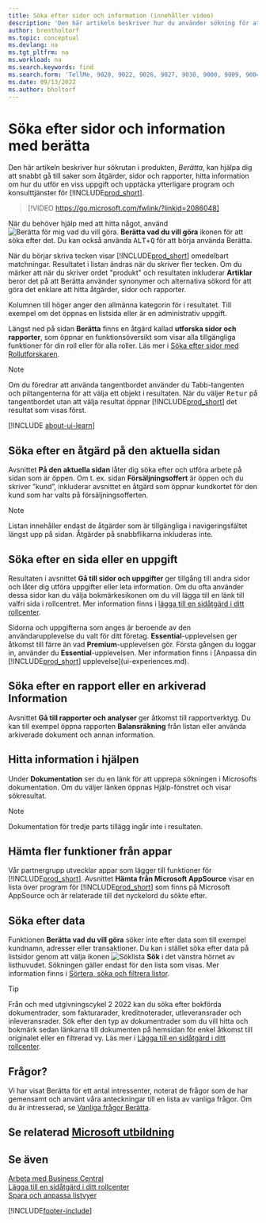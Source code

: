 ```yaml
---
title: Söka efter sidor och information (innehåller video)
description: 'Den här artikeln beskriver hur du använder sökning för att hitta åtgärder, sidor, rapporter, dokumentation och data, samt andra program och rådgivning.'
author: brentholtorf
ms.topic: conceptual
ms.devlang: na
ms.tgt_pltfrm: na
ms.workload: na
ms.search.keywords: find
ms.search.form: 'TellMe, 9020, 9022, 9026, 9027, 9030, 9000, 9009, 9004, 9005, 9024, 9006, 9007, 9010, 9016, 9017'
ms.date: 09/13/2022
ms.author: bholtorf
---
```

# <a name="finding-pages-and-information-with-tell-me"></a>Söka efter sidor och information med berätta

Den här artikeln beskriver hur sökrutan i produkten, *Berätta*, kan hjälpa dig att snabbt gå till saker som åtgärder, sidor och rapporter, hitta information om hur du utför en viss uppgift och upptäcka ytterligare program och konsulttjänster för [!INCLUDE[prod_short](includes/prod_short.md)].  


> [!VIDEO https://go.microsoft.com/fwlink/?linkid=2086048]

När du behöver hjälp med att hitta något, använd ![Berätta för mig vad du vill göra.](media/ui-search/search.png "Sök efter sida eller rapport") **Berätta vad du vill göra** ikonen för att söka efter det. Du kan också använda <kbd>ALT</kbd>+<kbd>Q</kbd> för att börja använda Berätta.

När du börjar skriva tecken visar [!INCLUDE[prod_short](includes/prod_short.md)] omedelbart matchningar. Resultatet i listan ändras när du skriver fler tecken. Om du märker att när du skriver ordet "produkt" och resultaten inkluderar **Artiklar** beror det på att Berätta använder synonymer och alternativa sökord för att göra det enklare att hitta åtgärder, sidor och rapporter.

Kolumnen till höger anger den allmänna kategorin för i resultatet. Till exempel om det öppnas en listsida eller är en administrativ uppgift.  

Längst ned på sidan **Berätta** finns en åtgärd kallad **utforska sidor och rapporter**, som öppnar en funktionsöversikt som visar alla tillgängliga funktioner för din roll eller för alla roller. Läs mer i [Söka efter sidor med Rollutforskaren](ui-role-explorer.md).

> [!NOTE]  
> Om du föredrar att använda tangentbordet använder du Tabb-tangenten och piltangenterna för att välja ett objekt i resultaten. När du väljer <kbd>Retur</kbd> på tangentbordet utan att välja resultat öppnar [!INCLUDE[prod_short](includes/prod_short.md)] det resultat som visas först.

[!INCLUDE [about-ui-learn](includes/about-ui-learn.md)]

## <a name="find-an-action-on-the-current-page"></a>Söka efter en åtgärd på den aktuella sidan

Avsnittet **På den aktuella sidan** låter dig söka efter och utföra arbete på sidan som är öppen. Om t. ex. sidan **Försäljningsoffert** är öppen och du skriver ”kund”, inkluderar avsnittet en åtgärd som öppnar kundkortet för den kund som har valts på försäljningsofferten.

> [!NOTE]  
> Listan innehåller endast de åtgärder som är tillgängliga i navigeringsfältet längst upp på sidan. Åtgärder på snabbflikarna inkluderas inte.  

## <a name="find-a-page-or-a-task"></a>Söka efter en sida eller en uppgift

Resultaten i avsnittet **Gå till sidor och uppgifter** ger tillgång till andra sidor och låter dig utföra uppgifter eller leta information. Om du ofta använder dessa sidor kan du välja bokmärkesikonen om du vill lägga till en länk till valfri sida i rollcentret. Mer information finns i [lägga till en sidåtgärd i ditt rollcenter](ui-bookmarks.md).

Sidorna och uppgifterna som anges är beroende av den användarupplevelse du valt för ditt företag. **Essential**-upplevelsen ger åtkomst till färre än vad **Premium**-upplevelsen gör. Första gången du loggar in, använder du **Essential**-upplevelsen. Mer information finns i [Anpassa din [!INCLUDE[prod_short](includes/prod_short.md)] upplevelse](ui-experiences.md).

## <a name="find-a-report-or-archived-information"></a>Söka efter en rapport eller en arkiverad Information

Avsnittet **Gå till rapporter och analyser** ger åtkomst till rapportverktyg. Du kan till exempel öppna rapporten **Balansräkning** från listan eller använda arkiverade dokument och annan information.  

## <a name="find-information-in-the-help"></a>Hitta information i hjälpen

Under **Dokumentation** ser du en länk för att upprepa sökningen i Microsofts dokumentation. Om du väljer länken öppnas Hjälp-fönstret och visar sökresultat.  

> [!NOTE]  
> Dokumentation för tredje parts tillägg ingår inte i resultaten.

## <a name="get-more-functionality-from-apps"></a>Hämta fler funktioner från appar

Vår partnergrupp utvecklar appar som lägger till funktioner för [!INCLUDE[prod_short](includes/prod_short.md)]. Avsnittet **Hämta från Microsoft AppSource** visar en lista över program för [!INCLUDE[prod_short](includes/prod_short.md)] som finns på Microsoft AppSource och är relaterade till det nyckelord du sökte efter.

## <a name="search-for-data"></a>Söka efter data

Funktionen **Berätta vad du vill göra** söker inte efter data som till exempel kundnamn, adresser eller transaktioner. Du kan i stället söka efter data på listsidor genom att välja ikonen ![Söklista](media/ui-search/search-list.png "Ikon för Söklista") **Sök** i det vänstra hörnet av listhuvudet. Sökningen gäller endast för den lista som visas. Mer information finns i [Sörtera, söka och filtrera listor](ui-enter-criteria-filters.md).  

> [!TIP]
> Från och med utgivningscykel 2 2022 kan du söka efter bokförda dokumentrader, som fakturarader, kreditnoterader, utleveransrader och inleveransrader. Sök efter den typ av dokumentrader som du vill hitta och bokmärk sedan länkarna till dokumenten på hemsidan för enkel åtkomst till originalet eller en filtrerad vy. Läs mer i [Lägga till en sidåtgärd i ditt rollcenter](ui-bookmarks.md).

## <a name="questions"></a>Frågor?

Vi har visat Berätta för ett antal intressenter, noterat de frågor som de har gemensamt och använt våra anteckningar till en lista av vanliga frågor. Om du är intresserad, se [Vanliga frågor Berätta](ui-search-faq.md).

## <a name="see-related-microsoft-training"></a>Se relaterad [Microsoft utbildning](/training/modules/user-interface-dynamics-365-business-central/index)

## <a name="see-also"></a>Se även

[Arbeta med Business Central](ui-work-product.md)  
[Lägga till en sidåtgärd i ditt rollcenter](ui-bookmarks.md)  
[Spara och anpassa listvyer](ui-views.md)  


[!INCLUDE[footer-include](includes/footer-banner.md)]
